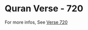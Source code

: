 # Quran Verse - 720 

For more infos, See [Verse 720](https://www.quranbookk.com/quran/search?q=720)